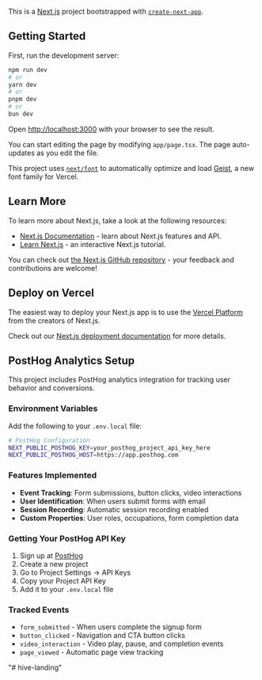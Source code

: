 This is a [Next.js](https://nextjs.org) project bootstrapped with [`create-next-app`](https://nextjs.org/docs/app/api-reference/cli/create-next-app).

## Getting Started

First, run the development server:

```bash
npm run dev
# or
yarn dev
# or
pnpm dev
# or
bun dev
```

Open [http://localhost:3000](http://localhost:3000) with your browser to see the result.

You can start editing the page by modifying `app/page.tsx`. The page auto-updates as you edit the file.

This project uses [`next/font`](https://nextjs.org/docs/app/building-your-application/optimizing/fonts) to automatically optimize and load [Geist](https://vercel.com/font), a new font family for Vercel.

## Learn More

To learn more about Next.js, take a look at the following resources:

- [Next.js Documentation](https://nextjs.org/docs) - learn about Next.js features and API.
- [Learn Next.js](https://nextjs.org/learn) - an interactive Next.js tutorial.

You can check out [the Next.js GitHub repository](https://github.com/vercel/next.js) - your feedback and contributions are welcome!

## Deploy on Vercel

The easiest way to deploy your Next.js app is to use the [Vercel Platform](https://vercel.com/new?utm_medium=default-template&filter=next.js&utm_source=create-next-app&utm_campaign=create-next-app-readme) from the creators of Next.js.

Check out our [Next.js deployment documentation](https://nextjs.org/docs/app/building-your-application/deploying) for more details.

## PostHog Analytics Setup

This project includes PostHog analytics integration for tracking user behavior and conversions.

### Environment Variables

Add the following to your `.env.local` file:

```bash
# PostHog Configuration
NEXT_PUBLIC_POSTHOG_KEY=your_posthog_project_api_key_here
NEXT_PUBLIC_POSTHOG_HOST=https://app.posthog.com
```

### Features Implemented

- **Event Tracking**: Form submissions, button clicks, video interactions
- **User Identification**: When users submit forms with email
- **Session Recording**: Automatic session recording enabled
- **Custom Properties**: User roles, occupations, form completion data

### Getting Your PostHog API Key

1. Sign up at [PostHog](https://posthog.com)
2. Create a new project
3. Go to Project Settings → API Keys
4. Copy your Project API Key
5. Add it to your `.env.local` file

### Tracked Events

- `form_submitted` - When users complete the signup form
- `button_clicked` - Navigation and CTA button clicks
- `video_interaction` - Video play, pause, and completion events
- `page_viewed` - Automatic page view tracking

"# hive-landing" 
